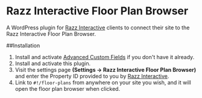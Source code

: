 # Razz Interactive Floor Plan Browser

A WordPress plugin for [Razz Interactive](http://razzinteractive.com) clients to connect their site to the Razz Interactive Floor Plan Browser.

##Installation
1. Install and activate [Advanced Custom Fields](https://www.advancedcustomfields.com/) if you don't have it already.
2. Install and activate this plugin.
3. Visit the settings page **(Settings -> Razz Interactive Floor Plan Browser)** and enter the Property ID provided to you by [Razz Interactive](http://razzinteractive.com).
4. Link to `#!/floor-plans` from anywhere on your site you wish, and it will open the floor plan browser when clicked.
